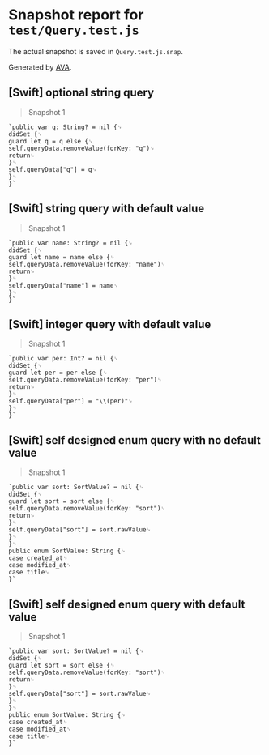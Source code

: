 # Snapshot report for `test/Query.test.js`

The actual snapshot is saved in `Query.test.js.snap`.

Generated by [AVA](https://avajs.dev).

## [Swift] optional string query

> Snapshot 1

    `public var q: String? = nil {␊
    didSet {␊
    guard let q = q else {␊
    self.queryData.removeValue(forKey: "q")␊
    return␊
    }␊
    self.queryData["q"] = q␊
    }␊
    }`

## [Swift] string query with default value

> Snapshot 1

    `public var name: String? = nil {␊
    didSet {␊
    guard let name = name else {␊
    self.queryData.removeValue(forKey: "name")␊
    return␊
    }␊
    self.queryData["name"] = name␊
    }␊
    }`

## [Swift] integer query with default value

> Snapshot 1

    `public var per: Int? = nil {␊
    didSet {␊
    guard let per = per else {␊
    self.queryData.removeValue(forKey: "per")␊
    return␊
    }␊
    self.queryData["per"] = "\\(per)"␊
    }␊
    }`

## [Swift] self designed enum query with no default value

> Snapshot 1

    `public var sort: SortValue? = nil {␊
    didSet {␊
    guard let sort = sort else {␊
    self.queryData.removeValue(forKey: "sort")␊
    return␊
    }␊
    self.queryData["sort"] = sort.rawValue␊
    }␊
    }␊
    public enum SortValue: String {␊
    case created_at␊
    case modified_at␊
    case title␊
    }`

## [Swift] self designed enum query with default value

> Snapshot 1

    `public var sort: SortValue? = nil {␊
    didSet {␊
    guard let sort = sort else {␊
    self.queryData.removeValue(forKey: "sort")␊
    return␊
    }␊
    self.queryData["sort"] = sort.rawValue␊
    }␊
    }␊
    public enum SortValue: String {␊
    case created_at␊
    case modified_at␊
    case title␊
    }`
